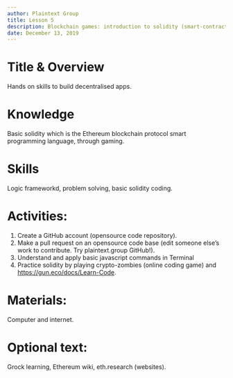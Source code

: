 ```yaml
---
author: Plaintext Group
title: Lesson 5
description: Blockchain games: introduction to solidity (smart-contract language) coding. 
date: December 13, 2019
---
```

# Title & Overview
Hands on skills to build decentralised apps.
# Knowledge
Basic solidity which is the Ethereum blockchain protocol smart programming language, through gaming.
# Skills
Logic frameworkd, problem solving, basic solidity coding. 
# Activities:
1. Create a GitHub account (opensource code repository). 
2. Make a pull request on an opensource code base (edit someone else’s work to contribute. Try plaintext.group GitHub!). 
3. Understand and apply basic javascript commands in Terminal 
4. Practice solidity by playing crypto-zombies (online coding game) and https://gun.eco/docs/Learn-Code.
# Materials:
Computer and internet.
# Optional text:
Grock learning, Ethereum wiki, eth.research (websites).

